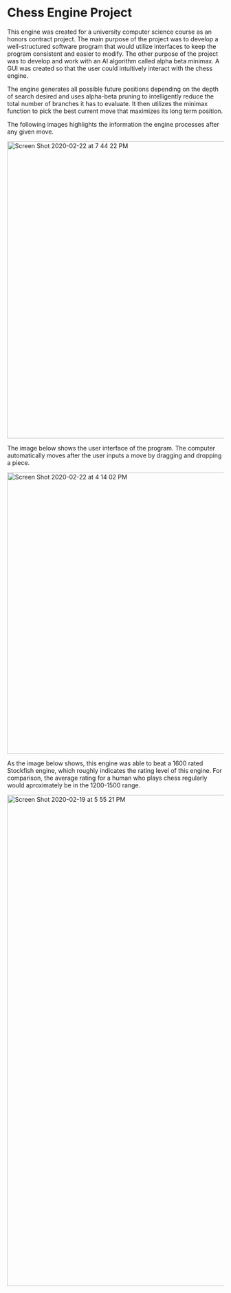 # Chess Engine Project
This engine was created for a university computer science course as an honors contract project. The main purpose of the project was to develop a well-structured software program that would utilize interfaces to keep the program consistent and easier to modify. The other purpose of the project was to develop and work with an AI algorithm called alpha beta minimax. A GUI was created so that the user could intuitively interact with the chess engine.

The engine generates all possible future positions depending on the depth of search desired and uses alpha-beta pruning to intelligently reduce the total number of branches it has to evaluate. It then utilizes the minimax function to pick the best current move that maximizes its long term position.

The following images highlights the information the engine processes after any given move.

<img width="690" alt="Screen Shot 2020-02-22 at 7 44 22 PM" src="https://user-images.githubusercontent.com/61246608/75102160-d8e76280-55ac-11ea-8d5a-b4bc4dcbfdd4.png">



The image below shows the user interface of the program. The computer automatically moves after the user inputs a move by dragging and dropping a piece.

<img width="653" alt="Screen Shot 2020-02-22 at 4 14 02 PM" src="https://user-images.githubusercontent.com/61246608/75100184-3325fa80-5590-11ea-8b30-01702c1aeff1.png">


As the image below shows, this engine was able to beat a 1600 rated Stockfish engine, which roughly indicates the rating level of this engine. For comparison, the average rating for a human who plays chess regularly would aproximately be in the 1200-1500 range.

<img width="1141" alt="Screen Shot 2020-02-19 at 5 55 21 PM" src="https://user-images.githubusercontent.com/61246608/75100220-9748be80-5590-11ea-88e6-4e05f2196c58.png">
